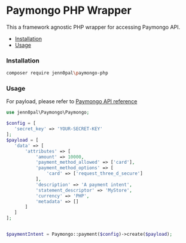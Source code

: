 # Paymongo PHP Wrapper

This a framework agnostic PHP wrapper for accessing Paymongo API.

- [Installation](#installation)
- [Usage](#usage)


### Installation
```sh
composer require jenn0pal\paymongo-php
```

### Usage

For payload, please refer to [Paymongo API reference](https://developers.paymongo.com/reference)
 
 ```php
use jenn0pal\Paymongo\Paymongo;

$config = [
    'secret_key' => 'YOUR-SECRET-KEY'
];
$payload = [
    'data' => [
        'attributes' => [
            'amount' => 10000,
            'payment_method_allowed' => ['card'],
            'payment_method_options' => [
                'card' => ['request_three_d_secure']
            ],
            'description' => 'A payment intent',
            'statement_descriptor' => 'MyStore',
            'currency' => 'PHP',
            'metadata' => []
        ]
    ]
];


$paymentIntent = Paymongo::payment($config)->create($payload);
 

 ```
